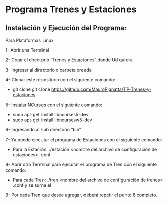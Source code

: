 # Programa Trenes y Estaciones

## Instalación y Ejecución del Programa:

Para Plataformas Linux

1-	Abrir una Terminal 

2-	Crear el directorio “Trenes y Estaciones” donde Ud quiera

3-	Ingresar al directorio o carpeta creada

4-	Clonar este repositorio con el siguiente comando: 
-	git clone git clone https://github.com/MauroPignatta/TP-Trenes-y-estaciones

5-	Instalar NCurses con el siguiente comando:
-	sudo apt-get install libncurses5-dev
-	sudo apt-get install libncursesw5-dev

6-	Ingresando al sub directorio “bin”

7-	Ya puede ejecutar el programa de Estaciones con el siguiente comando:
-	Para la Estación: ./estación <nombre del archivo de configuración de estaciones> .conf

8-	Abrir otra Terminal para ejecutar el programa de Tren con el siguiente comando:
-	Para cada Tren: ./tren <nombre del archivo de configuración de trenes> .conf 
                  y se suma el <nombre de la estacion a la cual se conecta>

9-	Por cada Tren que desee agregar, deberá repetir el punto 8 completo.
